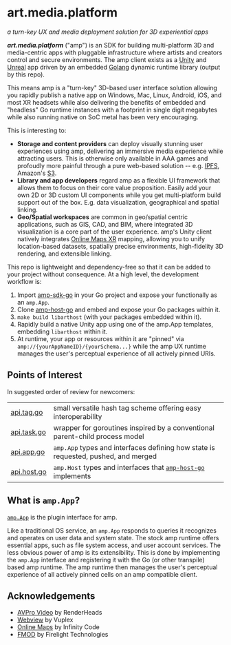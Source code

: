 # art.media.platform
_a turn-key UX and media deployment solution for 3D experiential apps_


**_art.media.platform_** ("amp") is an SDK for building multi-platform 3D and media-centric apps with pluggable infrastructure where artists and creators control and secure environments. The amp client exists as a [Unity](https://unreal.com) and [Unreal](https://unreal.com) app driven by an embedded [Golang](https://golang.org) dynamic runtime library (output by this repo). 

This means amp is a "turn-key" 3D-based user interface solution allowing you rapidly publish a native app on Windows, Mac, Linux, Android, iOS, and most XR headsets while also delivering the benefits of embedded and "headless" Go runtime instances with a footprint in single digit megabytes while also running native on SoC metal has been very encouraging.

This is interesting to:

- **Storage and content providers** can deploy visually stunning user experiences using amp, delivering an immersive media experience while attracting users. This is otherwise only available in AAA games and profoudly more painful through a pure web-based solution -- e.g. [IPFS](https://www.ipfs.com/), Amazon's [S3](https://aws.amazon.com/s3/).
- **Library and app developers** regard amp as a flexible UI framework that allows them to focus on their core value proposition. Easily add your own 2D or 3D custom UI components while you get multi-platform build support out of the box. E.g. data visualization, geographical and spatial linking.
- **Geo/Spatial workspaces** are common in geo/spatial centric applications, such as GIS, CAD, and BIM, where integrated 3D visualization is a core part of the user experience.  amp's Unity client natively integrates [Online Maps XR](https://infinity-code.com/assets/online-maps) mapping, allowing you to unify location-based datasets, spatially precise environments, high-fidelity 3D rendering, and extensible linking.

This repo is lightweight and dependency-free so that it can be added to your project without consequence. At a high level, the development workflow is:

1. Import [amp-sdk-go](https://github.com/art-media-platform/amp-sdk-go) in your Go project and expose your functionally as an `amp.App`.
2. Clone [amp-host-go](https://github.com/art-media-platform/amp-host-go) and embed and expose your Go packages within it.
3. `make build libarthost` (with your packages embedded within it).
4. Rapidly build a native Unity app using one of the amp.App templates, embedding `libarthost` within it.
5. At runtime, your app or resources within it are "pinned" via `amp://{yourAppNameID}/{yourSchema...}` while the amp UX runtime manages the user's perceptual experience of all actively pinned URIs.




## Points of Interest

In suggested order of review for newcomers:

|                                                                                                   |                                                                                                                                                                                 |
| ------------------------------------------------------------------------------------------------- | ------------------------------------------------------------------------------------------------------------------------------------------------------------------------------- |
| [api.tag.go](https://github.com/art-media-platform/amp-sdk-go/blob/main/stdlib/tag/api.tag.go)    | small versatile hash tag scheme offering easy interoperability                                                                                                                  |
| [api.task.go](https://github.com/art-media-platform/amp-sdk-go/blob/main/stdlib/task/api.task.go) | wrapper for goroutines inspired by a conventional parent-child process model                                                                                                    |
| [api.app.go](https://github.com/art-media-platform/amp-sdk-go/blob/main/amp/api.app.go)           | `amp.App` types and interfaces defining how state is requested, pushed, and merged                                                                                              |
| [api.host.go](https://github.com/art-media-platform/amp-sdk-go/blob/main/amp/api.host.go)         | `amp.Host` types and interfaces that [`amp-host-go`](https://github.com/art-media-platform/amp-host-go) implements                                                              |

## What is `amp.App`?

[`amp.App`](https://github.com/art-media-platform/amp-sdk-go/blob/main/amp/api.app.go) is the plugin interface for amp.

Like a traditional OS service, an `amp.App` responds to queries it recognizes and operates on user data and system state. The stock amp runtime offers essential apps, such as file system access, and user account services. The less obvious power of amp is its extensibility. This is done by implementing the `amp.App` interface and registering it with the Go (or other transpile) based amp runtime. The amp runtime then manages the user's perceptual experience of all actively pinned cells on an amp compatible client.


## Acknowledgements
- [AVPro Video](https://renderheads.com/products/avpro-video/) by RenderHeads
- [Webview](https://developer.vuplex.com/webview/overview) by Vuplex
- [Online Maps](https://infinity-code.com/doxygen/online-maps/) by Infinity Code
- [FMOD](https://www.fmod.com/) by Firelight Technologies